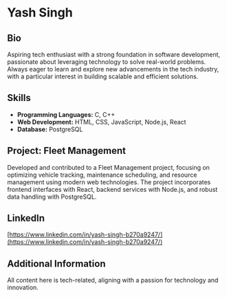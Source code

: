 # Yash Singh

## Bio
Aspiring tech enthusiast with a strong foundation in software development, passionate about leveraging technology to solve real-world problems. Always eager to learn and explore new advancements in the tech industry, with a particular interest in building scalable and efficient solutions.

## Skills
- **Programming Languages:** C, C++
- **Web Development:** HTML, CSS, JavaScript, Node.js, React
- **Database:** PostgreSQL

## Project: Fleet Management
Developed and contributed to a Fleet Management project, focusing on optimizing vehicle tracking, maintenance scheduling, and resource management using modern web technologies. The project incorporates frontend interfaces with React, backend services with Node.js, and robust data handling with PostgreSQL.

## LinkedIn
[https://www.linkedin.com/in/yash-singh-b270a9247/](https://www.linkedin.com/in/yash-singh-b270a9247/)

## Additional Information
All content here is tech-related, aligning with a passion for technology and innovation.

